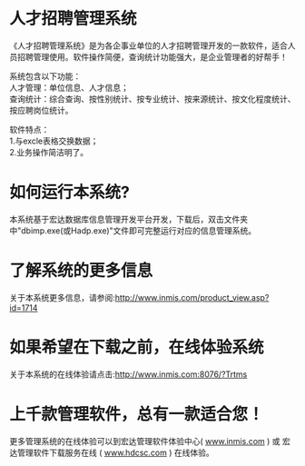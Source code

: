 # 人才招聘管理系统

《人才招聘管理系统》是为各企事业单位的人才招聘管理开发的一款软件，适合人员招聘管理使用。软件操作简便，查询统计功能强大，是企业管理者的好帮手！ 

系统包含以下功能：   
人才管理：单位信息、人才信息；   
查询统计：综合查询、按性别统计、按专业统计、按来源统计、按文化程度统计、按应聘岗位统计。 

软件特点：   
1.与excle表格交换数据；  
2.业务操作简洁明了。 

# 如何运行本系统?

本系统基于宏达数据库信息管理开发平台开发，下载后，双击文件夹中"dbimp.exe(或Hadp.exe)"文件即可完整运行对应的信息管理系统。

# 了解系统的更多信息

关于本系统更多信息，请参阅:http://www.inmis.com/product_view.asp?id=1714

# 如果希望在下载之前，在线体验系统

关于本系统的在线体验请点击:http://www.inmis.com:8076/?Trtms

# 上千款管理软件，总有一款适合您！

更多管理系统的在线体验可以到宏达管理软件体验中心( www.inmis.com ) 或 宏达管理软件下载服务在线 ( www.hdcsc.com ) 在线体验。

